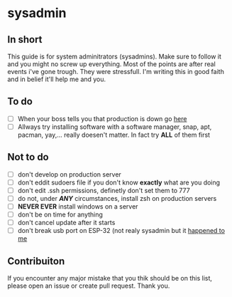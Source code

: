 # sysadmin

## In short
This guide is for system adminitrators (sysadmins). Make sure to follow it and you might no screw up everything. Most of the points are after real events i've gone trough. They were stressfull. I'm writing this in good faith and in belief it'll help me and you.


## To do
 - [ ] When your boss tells you that production is down go [here](https://www.fortypoundhead.com/tools_system_administrator_excuse_generator.asp)
 - [ ] Allways try installing software with a software manager, snap, apt, pacman, yay,... really doesen't matter. In fact try **ALL** of them first

## Not to do
 - [ ] don't develop on production server
 - [ ] don't eddit sudoers file if you don't know **exactly** what are you doing
 - [ ] don't edit .ssh permissions, definetly don't set them to 777
 - [ ] do not, under ***ANY*** circumstances, install zsh on production servers
 - [ ] **NEVER EVER** install windows on a server
 - [ ] don't be on time for anything
 - [ ] don't cancel update after it starts
 - [ ] don't break usb port on ESP-32 (not realy sysadmin but it [happened to me](https://cdn.discordapp.com/attachments/458358973926473739/955860047169191966/IMG_20220322_170545.jpg)

## Contribuiton
If you encounter any major mistake that you thik should be on this list, please open an issue or create pull request. Thank you.
